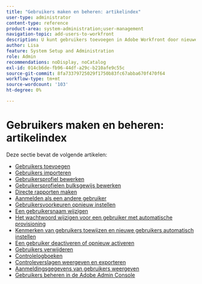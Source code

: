 ```yaml
---
title: "Gebruikers maken en beheren: artikelindex"
user-type: administrator
content-type: reference
product-area: system-administration;user-management
navigation-topic: add-users-to-workfront
description: U kunt gebruikers toevoegen in Adobe Workfront door nieuwe individuele gebruikers te maken of bestaande gebruikers te kopiëren.
author: Lisa
feature: System Setup and Administration
role: Admin
recommendations: noDisplay, noCatalog
exl-id: 014cb6de-fb96-44df-a29c-b210afe9c55c
source-git-commit: 8fa73379725029f1750b83fc67abba670f470f64
workflow-type: tm+mt
source-wordcount: '103'
ht-degree: 0%

---
```


# Gebruikers maken en beheren: artikelindex

<!-- Audited: 2/2024 -->

Deze sectie bevat de volgende artikelen:

* [Gebruikers toevoegen](../../../administration-and-setup/add-users/create-and-manage-users/add-users.md)
* [Gebruikers importeren](../../../administration-and-setup/add-users/create-and-manage-users/import-users.md)
* [Gebruikersprofiel bewerken](../../../administration-and-setup/add-users/create-and-manage-users/edit-a-users-profile.md)
* [Gebruikersprofielen bulksgewijs bewerken](../../../administration-and-setup/add-users/create-and-manage-users/edit-user-profiles-in-bulk.md)
* [Directe rapporten maken](../../../administration-and-setup/add-users/create-and-manage-users/create-direct-reports.md)
* [Aanmelden als een andere gebruiker](../../../administration-and-setup/add-users/create-and-manage-users/log-in-as-another-user.md)
* [Gebruikersvoorkeuren opnieuw instellen](../../../administration-and-setup/add-users/create-and-manage-users/reset-a-users-preferences.md)
* [Een gebruikersnaam wijzigen](../../../administration-and-setup/add-users/create-and-manage-users/change-a-username.md)
* [Het wachtwoord wijzigen voor een gebruiker met automatische provisioning](../../../administration-and-setup/add-users/create-and-manage-users/change-pw-auto-provisioned-user.md)
* [Kenmerken van gebruikers toewijzen en nieuwe gebruikers automatisch instellen](../../../administration-and-setup/add-users/create-and-manage-users/map-user-attributes.md)
* [Een gebruiker deactiveren of opnieuw activeren](../../../administration-and-setup/add-users/create-and-manage-users/deactivate-a-user.md)
* [Gebruikers verwijderen](../../../administration-and-setup/add-users/create-and-manage-users/delete-a-user.md)
* [Controlelogboeken](../../../administration-and-setup/add-users/create-and-manage-users/audit-logs.md)
* [Controleverslagen weergeven en exporteren](../../../administration-and-setup/add-users/create-and-manage-users/view-and-export-audit-logs.md)
* [Aanmeldingsgegevens van gebruikers weergeven](../../../administration-and-setup/add-users/create-and-manage-users/view-user-login-info.md)
* [Gebruikers beheren in de Adobe Admin Console](../../../administration-and-setup/add-users/create-and-manage-users/admin-console.md)
